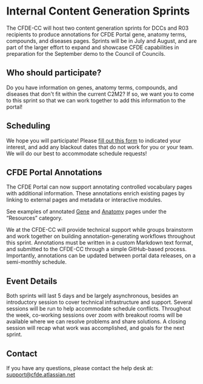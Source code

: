 # Internal Content Generation Sprints

The CFDE-CC will host two content generation sprints for DCCs and R03 recipients to produce annotations for CFDE Portal gene, anatomy terms, compounds, and diseases pages. Sprints will be in July and August, and are part of the larger effort to expand and showcase CFDE capabilities in preparation for the September demo to the Council of Councils.

## Who should participate?

Do you have information on genes, anatomy terms, compounds, and diseases that don't fit within the current C2M2? If so, we want you to come to this sprint so that we can work together to add this information to the portal!

## Scheduling

We hope you will participate! Please [fill out this form](https://forms.gle/zppvKfF5NQPXj4sr9.) to indicated your interest, and add any blackout dates that do not work for you or your team. We will do our best to accommodate schedule requests!

## CFDE Portal Annotations

The CFDE Portal can now support annotating controlled vocabulary pages with additional information. These annotations enrich existing pages by linking to external pages and metadata or interactive modules.

See examples of annotated [Gene](https://app.nih-cfde.org/chaise/record/#1/CFDE:gene/nid=1) and [Anatomy](https://app.nih-cfde.org/chaise/record/#1/CFDE:anatomy/nid=253) pages under the “Resources” category.

We at the CFDE-CC will provide technical support while groups brainstorm and work together on building annotation-generating workflows throughout this sprint. Annotations must be written in a custom Markdown text format, and submitted to the CFDE-CC through a simple GitHub-based process. Importantly, annotations can be updated between portal data releases, on a semi-monthly schedule.

## Event Details

Both sprints will last 5 days and be largely asynchronous, besides an introductory session to cover technical infrastructure and support. Several sessions will be run to help accommodate schedule conflicts. Throughout the week, co-working sessions over zoom with breakout rooms will be available where we can resolve problems and share solutions. A closing session will recap what work was accomplished, and goals for the next sprint.

## Contact

If you have any questions, please contact the help desk at: support@cfde.atlassian.net 
